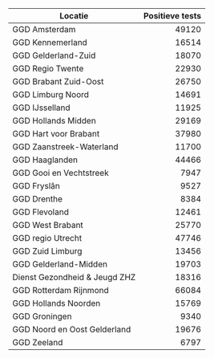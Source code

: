 | Locatie | Positieve tests |
|---------|----------------:|
| GGD Amsterdam                            | 49120 |
| GGD Kennemerland                         | 16514 |
| GGD Gelderland-Zuid                      | 18070 |
| GGD Regio Twente                         | 22930 |
| GGD Brabant Zuid-Oost                    | 26750 |
| GGD Limburg Noord                        | 14691 |
| GGD IJsselland                           | 11925 |
| GGD Hollands Midden                      | 29169 |
| GGD Hart voor Brabant                    | 37980 |
| GGD Zaanstreek-Waterland                 | 11700 |
| GGD Haaglanden                           | 44466 |
| GGD Gooi en Vechtstreek                  |  7947 |
| GGD Fryslân                              |  9527 |
| GGD Drenthe                              |  8384 |
| GGD Flevoland                            | 12461 |
| GGD West Brabant                         | 25770 |
| GGD regio Utrecht                        | 47746 |
| GGD Zuid Limburg                         | 13456 |
| GGD Gelderland-Midden                    | 19703 |
| Dienst Gezondheid & Jeugd ZHZ            | 18316 |
| GGD Rotterdam Rijnmond                   | 66084 |
| GGD Hollands Noorden                     | 15769 |
| GGD Groningen                            |  9340 |
| GGD Noord en Oost Gelderland             | 19676 |
| GGD Zeeland                              |  6797 |

